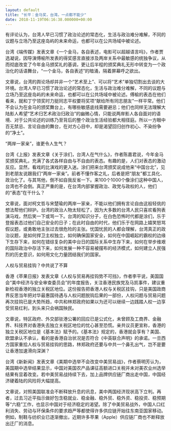 ```yaml
---
layout: default
title: "长平：金马奖，台湾，一点都不能少"
date: 2018-11-19T06:16:38.000000+00:00
---
```


有评论认为，台湾人早已习惯了政治论述的常态化，生活与政治难分难解，不同的议题与立场乃至这座岛屿的未来命运，也都可以在公共场域中被论述。

台湾《端传媒》发表文章《一个金马，各自表述，电影可以超越语言吗》，作者贾选凝说，因导演傅榆所发表的得奖感言直接涉及两岸关系中最敏感的统独争议，从而彻底改变了今年金马颁奖礼的基调，更让后半程的颁奖典礼无形中转变为一个政治化的话语舞台，“一个金马，各自表述”的暗涌，隔着屏幕呼之欲出。

文章说，台湾的舆论场却并非一个“艺术至上”、可以将“艺术”单独切割出去谈的大环境。台湾人早已习惯了政治论述的常态化，生活与政治难分难解，不同的议题与立场乃至这座岛屿的未来命运，也都可以在公共场域中被论述。傅榆的表态在他们看来，就和丁宁领奖时力挺同志平权要将奖项“献给所有同志朋友”一样平常。他们不会认为在金马的颁奖舞台上，有哪些敏感底线需要避忌；他们也同样无法理解大陆影人希望“艺术归艺术政治归政治”的幽微心情，只能说两岸影人各自面对的语境、对于公共论述的训练乃至背后的整个政治生活经验都大相径庭。所以一方眼中百无禁忌、言论自由的舞台，在对方心目中，却是渴望回归创作初心、不染纷争的“净土”。

“两岸一家亲”，谁更令人生气？

台湾《上报》发表文章《关于涂们，台湾人在气什么》，作者陈嘉君说，今年金马奖颁奖典礼，充满了各式各样自由与不自由的表态。有趣的是，人们对表态的激动反应。显然，看戏的比演戏的更入迷。涂们把来台湾颁奖说成他来“中国台北”，见到老朋友说跟我们“两岸一家亲”。前者不懂作客之礼，后者是把“朋友”都工具化、政治化了。与其骂他，倒不如自我反省一下。来100个1000个像涂们这种中国人，台湾也不会倒。真正严重的是，在台湾内部掌握政治、政党与政权的人，他们的“表态”在干什么？

文章说，面对柯文哲与宋楚瑜的两岸一家亲，不能以他们拥有言论自由这般轻佻的想法帮他们辩护。台湾的政治人物太轻松了，因为大多数的台湾人民只喜欢看狗表演马戏，然后笑一下或骂一下。台湾的知识分子，在白色恐怖时代都是涂们，乐于登报表态过他们自己安全的日子；在此时自由的时代，他们乐于在网路上嬉笑怒骂假议题，或勇敢地主张过去很危险的主张。忧国忧民的人都会理解，台湾真正的政治议题，是如何捍卫主权独立，如何确保国家安全，如何在中国崛起的霸权的边缘下生存下来，如何在错综复杂的美中台日的国际关系中生存下来，如何在举步维艰的国际政治中存活下来，如何发展一种不容易被摆布的经济模式，如何建立人民强烈的历史意识，如何用文化力量团结我们的国家。

人权与贸易挂钩？中共说了不算

香港《苹果日报》发表文章《人权与贸易再挂钩势不可挡》，作者李平说，美国国会“美中经济与安全审查委员会”的年度报告，关注香港民族党及马凯事件，建议重新检视香港的独立关税区地位。这份报告把香港人权与关税区挂钩，只是美国政商界反思当年把对华最惠国待遇与人权问题脱钩后果的一部份，人权问题与贸易问题再次挂钩已是大势所趋，中共和林郑政府如果以为还可以继续一边践踏人权一边享受贸易红利，到头来只会祸国殃民。

文章说，特区政府、外交部驻港公署的回应已是公式化，未曾顾及工商界、金融界、科技界对香港失去独立关税区地位的忧心甚至恐慌。亲共议员更宣称，香港的独立关税区地位是《基本法》赋予的。《基本法》规定的，香港就会享有？美国、欧盟承认不承认，看的是香港自治状况是否符合《中英联合声明》的承诺。一旦西方国家重拾人权与贸易挂钩的思路，林郑政府还要与中共一个鼻孔出气，岂不是要让香港加速滑向深渊？

台湾《新新闻》发表文章《美期中选举不会改变中美贸易战》，作者蔡明芳认为，美国期中选举结果显示，中国对美国农产品课征高额进口关税并未对美农业州选举结果有显着改变。若中美贸易战持续下去，加上品牌供应链厂商出走中国，中国经济硬着陆的风险将大幅提高。

文章说，对照美国联准会不断释放升息的讯息，美中两国经济现状高下立判。再者，过去习近平指示做好包含稳就业、稳金融、稳外贸、稳外资、稳投资、稳预期等“六稳”工作，也显示中国对于经济稳定的渴望。除了中美贸易战外，中国人口红利消失、劳动与环保条件的要求趋严等都使得许多供应链开始往东南亚国家移动。例如，制鞋与纺织业已逐渐撤出，近期许多苹果（Apple）供应链厂商也不断释放出迁厂的消息。

